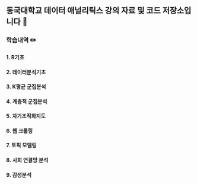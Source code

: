 ## 동국대학교 데이터 애널리틱스 강의 자료 및 코드 저장소입니다 📂

### 학습내역 ✏️

#### 1. R기초

#### 2. 데이터분석기초

#### 3. K평균 군집분석

#### 4. 계층적 군집분석

#### 5. 자기조직화지도

#### 6. 웹 크롤링

#### 7. 토픽 모델링

#### 8. 사회 연결망 분석

#### 9. 감성분석
